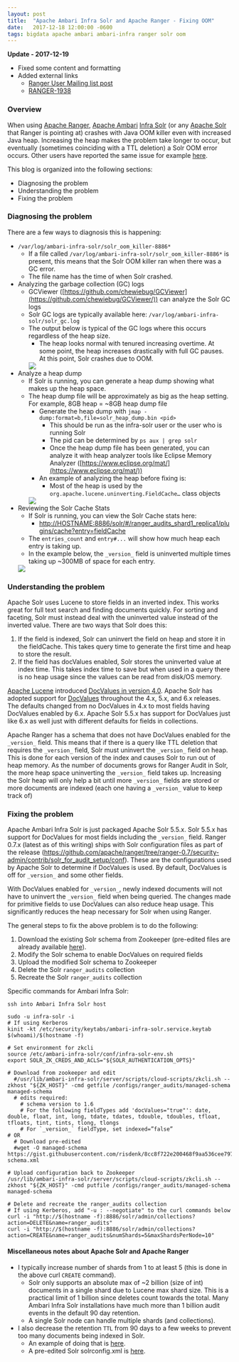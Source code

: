 ```yaml
---
layout: post
title:  "Apache Ambari Infra Solr and Apache Ranger - Fixing OOM"
date:   2017-12-18 12:00:00 -0600
tags: bigdata apache ambari ambari-infra ranger solr oom
---
```

**Update - 2017-12-19**
* Fixed some content and formatting
* Added external links
    * [Ranger User Mailing list post](https://mail-archives.apache.org/mod_mbox/ranger-user/201712.mbox/%3CCAJU9nmjAZSuHdujNtOUbsAgtf4qG7YiJ46CnCceFbcUAyZmJWw%40mail.gmail.com%3E)
    * [RANGER-1938](https://issues.apache.org/jira/browse/RANGER-1938)

### Overview
When using [Apache Ranger](https://ranger.apache.org/), [Apache Ambari](https://ambari.apache.org/) [Infra Solr](https://community.hortonworks.com/questions/74847/what-is-difference-between-ambari-infra-and-solr.html) (or any [Apache Solr](https://lucene.apache.org/solr/) that Ranger is pointing at) crashes with Java OOM killer even with increased Java heap. Increasing the heap makes the problem take longer to occur, but eventually (sometimes coinciding with a TTL deletion) a Solr OOM error occurs. Other users have reported the same issue for example [here](https://community.hortonworks.com/questions/148216/solr-jvm-heap-recommendation.html).

This blog is organized into the following sections:

* Diagnosing the problem
* Understanding the problem
* Fixing the problem

### Diagnosing the problem
There are a few ways to diagnosis this is happening:

* `/var/log/ambari-infra-solr/solr_oom_killer-8886*`
    * If a file called `/var/log/ambari-infra-solr/solr_oom_killer-8886*` is present, this means that the Solr OOM killer ran when there was a GC error.
    * The file name has the time of when Solr crashed.
* Analyzing the garbage collection (GC) logs
    * GCViewer ([https://github.com/chewiebug/GCViewer](https://github.com/chewiebug/GCViewer/)) can analyze the Solr GC logs
    * Solr GC logs are typically available here: `/var/log/ambari-infra-solr/solr_gc.log`
    * The output below is typical of the GC logs where this occurs regardless of the heap size.
        * The heap looks normal with tenured increasing overtime. At some point, the heap increases drastically with full GC pauses. At this point, Solr crashes due to OOM.
        <img src="/images/posts/2017-12-18/gcviewer_solr_ranger_audit.png" />
* Analyze a heap dump
    * If Solr is running, you can generate a heap dump showing what makes up the heap space.
    * The heap dump file will be approximately as big as the heap setting. For example, 8GB heap = ~8GB heap dump file
        * Generate the heap dump with `jmap -dump:format=b,file=solr_heap_dump.bin <pid>`
            * This should be run as the infra-solr user or the user who is running Solr
            * The pid can be determined by `ps aux | grep solr`
            * Once the heap dump file has been generated, you can analyze it with heap analyzer tools like Eclipse Memory Analyzer ([https://www.eclipse.org/mat/](https://www.eclipse.org/mat/))
        * An example of analyzing the heap before fixing is:
            * Most of the heap is used by the `org.apache.lucene.uninverting.FieldCache…` class objects
        <img src="/images/posts/2017-12-18/heap_objects_solr_ranger_audit.png" />
* Reviewing the Solr Cache Stats
    * If Solr is running, you can view the Solr Cache stats here:
        * [http://HOSTNAME:8886/solr/#/ranger_audits_shard1_replica1/plugins/cache?entry=fieldCache](http://HOSTNAME:8886/solr/#/ranger_audits_shard1_replica1/plugins/cache?entry=fieldCache)
    * The `entries_count` and `entry#...` will show how much heap each entry is taking up.
    * In the example below, the `_version_` field is uninverted multiple times taking up ~300MB of space for each entry.
    <img src="/images/posts/2017-12-18/solr_ui_cache_solr_ranger_audit.png" />

### Understanding the problem
Apache Solr uses Lucene to store fields in an inverted index. This works great for full text search and finding documents quickly. For sorting and faceting, Solr must instead deal with the uninverted value instead of the inverted value. There are two ways that Solr does this:

1. If the field is indexed, Solr can uninvert the field on heap and store it in the fieldCache. This takes query time to generate the first time and heap to store the result.
2. If the field has docValues enabled, Solr stores the uninverted value at index time. This takes index time to save but when used in a query there is no heap usage since the values can be read from disk/OS memory.

[Apache Lucene](https://lucene.apache.org/) introduced [DocValues in version 4.0](https://lucene.apache.org/core/4_0_0/core/org/apache/lucene/index/DocValues.html). Apache Solr has adopted support for [DocValues](https://lucene.apache.org/solr/guide/6_6/docvalues.html) throughout the 4.x, 5.x, and 6.x releases. The defaults changed from no DocValues in 4.x to most fields having DocValues enabled by 6.x. Apache Solr 5.5.x has support for DocValues just like 6.x as well just with different defaults for fields in collections.

Apache Ranger has a schema that does not have DocValues enabled for the `_version_` field. This means that if there is a query like TTL deletion that requires the `_version_` field, Solr must uninvert the `_version_` field on heap. This is done for each version of the index and causes Solr to run out of heap memory. As the number of documents grows for Ranger Audit in Solr, the more heap space uninverting the `_version_` field takes up. Increasing the Solr heap will only help a bit until more `_version_` fields are stored or more documents are indexed (each one having a `_version_` value to keep track of)

### Fixing the problem
Apache Ambari Infra Solr is just packaged Apache Solr 5.5.x. Solr 5.5.x has support for DocValues for most fields including the `_version_` field. Ranger 0.7.x (latest as of this writing) ships with Solr configuration files as part of the release (https://github.com/apache/ranger/tree/ranger-0.7/security-admin/contrib/solr_for_audit_setup/conf). These are the configurations used by Apache Solr to determine if DocValues is used. By default, DocValues is off for `_version_` and some other fields.

With DocValues enabled for `_version_`, newly indexed documents will not have to uninvert the `_version_` field when being queried. The changes made for primitive fields to use DocValues can also reduce heap usage. This significantly reduces the heap necessary for Solr when using Ranger.

The general steps to fix the above problem is to do the following:

1. Download the existing Solr schema from Zookeeper (pre-edited files are already available [here](https://gist.github.com/risdenk/8cc8f722e200468f9aa536cee7979d06)).
2. Modify the Solr schema to enable DocValues on required fields
3. Upload the modified Solr schema to Zookeeper
4. Delete the Solr `ranger_audits` collection
5. Recreate the Solr `ranger_audits` collection

Specific commands for Ambari Infra Solr:
```
ssh into Ambari Infra Solr host

sudo -u infra-solr -i
# If using Kerberos
kinit -kt /etc/security/keytabs/ambari-infra-solr.service.keytab $(whoami)/$(hostname -f)

# Set environment for zkcli
source /etc/ambari-infra-solr/conf/infra-solr-env.sh
export SOLR_ZK_CREDS_AND_ACLS="${SOLR_AUTHENTICATION_OPTS}"

# Download from zookeeper and edit
  #/usr/lib/ambari-infra-solr/server/scripts/cloud-scripts/zkcli.sh --zkhost "${ZK_HOST}" -cmd getfile /configs/ranger_audits/managed-schema managed-schema
  # edits required:
    # schema version to 1.6
    # For the following fieldTypes add 'docValues="true"': date, double, float, int, long, tdate, tdates, tdouble, tdoubles, tfloat, tfloats, tint, tints, tlong, tlongs
    # For `_version_` fieldType, set indexed=”false” 
# OR
  # Download pre-edited
  #wget -O managed-schema https://gist.githubusercontent.com/risdenk/8cc8f722e200468f9aa536cee7979d06/raw/aa61053847b84e40c3bae8adf806e68b5a1408d3/managed-schema.xml

# Upload configuration back to Zookeeper
/usr/lib/ambari-infra-solr/server/scripts/cloud-scripts/zkcli.sh --zkhost "${ZK_HOST}" -cmd putfile /configs/ranger_audits/managed-schema managed-schema

# Delete and recreate the ranger_audits collection
# If using Kerberos, add "-u : --negotiate" to the curl commands below
curl -i "http://$(hostname -f):8886/solr/admin/collections?action=DELETE&name=ranger_audits"
curl -i "http://$(hostname -f):8886/solr/admin/collections?action=CREATE&name=ranger_audits&numShards=5&maxShardsPerNode=10"
```

#### Miscellaneous notes about Apache Solr and Apache Ranger
* I typically increase number of shards from 1 to at least 5 (this is done in the above curl `CREATE` command).
    * Solr only supports an absolute max of ~2 billion (size of int) documents in a single shard due to Lucene max shard size. This is a practical limit of 1 billion since deletes count towards the total. Many Ambari Infra Solr installations have much more than 1 billion audit events in the default 90 day retention.
    * A single Solr node can handle multiple shards (and collections).
* I also decrease the retention `TTL` from 90 days to a few weeks to prevent too many documents being indexed in Solr.
    * An example of doing that is [here](https://community.hortonworks.com/articles/63853/solr-ttl-auto-purging-solr-documents-ranger-audits.html).
    * A pre-edited Solr solrconfig.xml is [here](https://gist.githubusercontent.com/risdenk/8cc8f722e200468f9aa536cee7979d06/raw/aa61053847b84e40c3bae8adf806e68b5a1408d3/solrconfig.xml).

